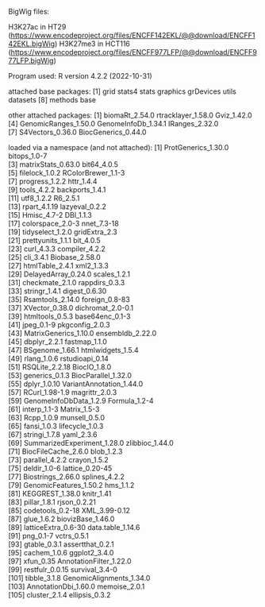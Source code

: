 
BigWig files:

H3K27ac in HT29 (https://www.encodeproject.org/files/ENCFF142EKL/@@download/ENCFF142EKL.bigWig)
H3K27me3 in HCT116 (https://www.encodeproject.org/files/ENCFF977LFP/@@download/ENCFF977LFP.bigWig)


Program used: R version 4.2.2 (2022-10-31)

attached base packages:
[1] grid      stats4    stats     graphics  grDevices utils     datasets 
[8] methods   base     

other attached packages:
[1] biomaRt_2.54.0       rtracklayer_1.58.0   Gviz_1.42.0         
[4] GenomicRanges_1.50.0 GenomeInfoDb_1.34.1  IRanges_2.32.0      
[7] S4Vectors_0.36.0     BiocGenerics_0.44.0 

loaded via a namespace (and not attached):
  [1] ProtGenerics_1.30.0         bitops_1.0-7               
  [3] matrixStats_0.63.0          bit64_4.0.5                
  [5] filelock_1.0.2              RColorBrewer_1.1-3         
  [7] progress_1.2.2              httr_1.4.4                 
  [9] tools_4.2.2                 backports_1.4.1            
 [11] utf8_1.2.2                  R6_2.5.1                   
 [13] rpart_4.1.19                lazyeval_0.2.2             
 [15] Hmisc_4.7-2                 DBI_1.1.3                  
 [17] colorspace_2.0-3            nnet_7.3-18                
 [19] tidyselect_1.2.0            gridExtra_2.3              
 [21] prettyunits_1.1.1           bit_4.0.5                  
 [23] curl_4.3.3                  compiler_4.2.2             
 [25] cli_3.4.1                   Biobase_2.58.0             
 [27] htmlTable_2.4.1             xml2_1.3.3                 
 [29] DelayedArray_0.24.0         scales_1.2.1               
 [31] checkmate_2.1.0             rappdirs_0.3.3             
 [33] stringr_1.4.1               digest_0.6.30              
 [35] Rsamtools_2.14.0            foreign_0.8-83             
 [37] XVector_0.38.0              dichromat_2.0-0.1          
 [39] htmltools_0.5.3             base64enc_0.1-3            
 [41] jpeg_0.1-9                  pkgconfig_2.0.3            
 [43] MatrixGenerics_1.10.0       ensembldb_2.22.0           
 [45] dbplyr_2.2.1                fastmap_1.1.0              
 [47] BSgenome_1.66.1             htmlwidgets_1.5.4          
 [49] rlang_1.0.6                 rstudioapi_0.14            
 [51] RSQLite_2.2.18              BiocIO_1.8.0               
 [53] generics_0.1.3              BiocParallel_1.32.0        
 [55] dplyr_1.0.10                VariantAnnotation_1.44.0   
 [57] RCurl_1.98-1.9              magrittr_2.0.3             
 [59] GenomeInfoDbData_1.2.9      Formula_1.2-4              
 [61] interp_1.1-3                Matrix_1.5-3               
 [63] Rcpp_1.0.9                  munsell_0.5.0              
 [65] fansi_1.0.3                 lifecycle_1.0.3            
 [67] stringi_1.7.8               yaml_2.3.6                 
 [69] SummarizedExperiment_1.28.0 zlibbioc_1.44.0            
 [71] BiocFileCache_2.6.0         blob_1.2.3                 
 [73] parallel_4.2.2              crayon_1.5.2               
 [75] deldir_1.0-6                lattice_0.20-45            
 [77] Biostrings_2.66.0           splines_4.2.2              
 [79] GenomicFeatures_1.50.2      hms_1.1.2                  
 [81] KEGGREST_1.38.0             knitr_1.41                 
 [83] pillar_1.8.1                rjson_0.2.21               
 [85] codetools_0.2-18            XML_3.99-0.12              
 [87] glue_1.6.2                  biovizBase_1.46.0          
 [89] latticeExtra_0.6-30         data.table_1.14.6          
 [91] png_0.1-7                   vctrs_0.5.1                
 [93] gtable_0.3.1                assertthat_0.2.1           
 [95] cachem_1.0.6                ggplot2_3.4.0              
 [97] xfun_0.35                   AnnotationFilter_1.22.0    
 [99] restfulr_0.0.15             survival_3.4-0             
[101] tibble_3.1.8                GenomicAlignments_1.34.0   
[103] AnnotationDbi_1.60.0        memoise_2.0.1              
[105] cluster_2.1.4               ellipsis_0.3.2             
